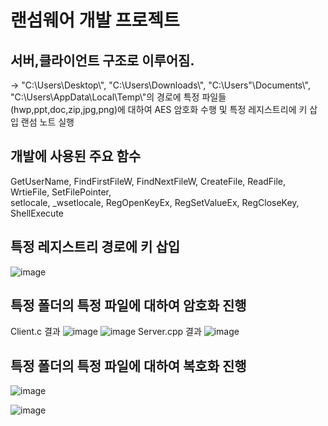 # 랜섬웨어 개발 프로젝트

## 서버,클라이언트 구조로 이루어짐.
-> "C:\\Users\\Desktop\\", "C:\\Users\\Downloads\\", "C:\\Users"\\Documents\\", "C:\\Users\\AppData\\Local\\Temp\\"의 경로에 특정 파일들(hwp,ppt,doc,zip,jpg,png)에 대하여 AES 암호화 수행 및 
특정 레지스트리에 키 삽입 랜섬 노트 실행

## 개발에 사용된 주요 함수
GetUserName, FindFirstFileW, FindNextFileW, CreateFile, ReadFile, WrtieFile, SetFilePointer, 
</br>
setlocale, _wsetlocale, RegOpenKeyEx, RegSetValueEx, RegCloseKey, ShellExecute

## 특정 레지스트리 경로에 키 삽입
![image](https://github.com/JeonSH-Francesco/C_language/assets/112309895/a30cc9be-cddc-4967-94ee-74af09fa190b)


## 특정 폴더의 특정 파일에 대하여 암호화 진행
Client.c 결과
![image](https://github.com/JeonSH-Francesco/C_language/assets/112309895/d9ee4780-7853-4cfe-abcf-d6270d84dd25)
![image](https://github.com/JeonSH-Francesco/C_language/assets/112309895/b89ad577-3132-4c6c-bc5d-9bf3fe4ba148)
Server.cpp 결과
![image](https://github.com/JeonSH-Francesco/C_language/assets/112309895/b3a1bdd6-0de8-4197-b481-f9383fba4281)


## 특정 폴더의 특정 파일에 대하여 복호화 진행
![image](https://github.com/JeonSH-Francesco/C_language/assets/112309895/f7a21945-f512-4c53-85d4-a8c667cc217d)

![image](https://github.com/JeonSH-Francesco/C_language/assets/112309895/a7030cf5-1967-4e4f-8efe-369e63885be5)


